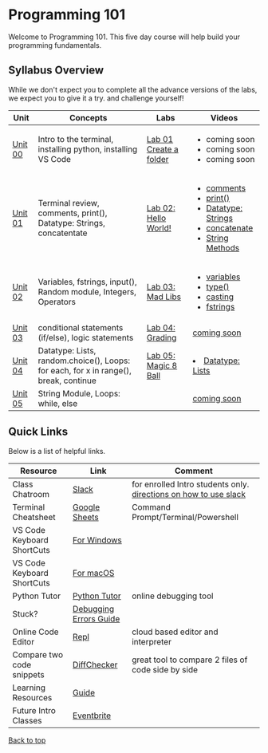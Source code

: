 # <a id="top"></a>Programming 101

Welcome to Programming 101. This five day course will help build your programming fundamentals.

## Syllabus Overview

While we don't expect you to complete all the advance versions of the labs, we expect you to give it a try. and challenge yourself!

| Unit | Concepts | Labs | Videos |
| ---- | -------- | ---- | ------ |
| [Unit 00](/units/unit-0.md) | Intro to the terminal, installing python, installing VS Code                         | [Lab 01 Create a folder](/labs/lab01_pdxfolder.md)  | <ul><li>coming soon</li><li>coming soon</li><li>coming soon</li></ul>                                                                                                                                                                                                                                                                                                                                                       |
| [Unit 01](/units/unit-1.md) | Terminal review, comments, print(), Datatype: Strings, concatentate                  | [Lab 02: Hello World!](/labs/lab02_hello.md)        | <ul> <li><a href="https://youtu.be/YKRYs8QDWZQ" target="_blank">comments</a></li> <li><a href="https://youtu.be/KmSPjRxr4GA" target="_blank">print()</a></li> <li><a href="https://youtu.be/wbLLxCEQ2do" target="_blank">Datatype: Strings</a></li> <li><a href="https://youtu.be/7Fq19HrS9wA" target="_blank">concatenate</a></li> <li><a href="https://youtu.be/BDaZMU3iuKw" target="_blank">String Methods</a></li></ul> |
| [Unit 02](/units/unit-2.md) | Variables, fstrings, input(), Random module, Integers, Operators                     | [Lab 03: Mad Libs](/labs/lab03_madlibs.md)          | <ul> <li><a target="_blank" href="https://youtu.be/ft0vAxHnkGw">variables</a></li> <li><a target="_blank" href="https://youtu.be/xfYXx2zBYJo">type()</a></li> <li><a target="_blank" href="https://youtu.be/yljHWm1shiE">casting</a></li> <li><a href="https://youtu.be/s-3SyF9wZqY" target="_blank">fstrings</a></li></ul>                                                                                                 |
| [Unit 03](/units/unit-3.md) | conditional statements (if/else), logic statements                                   | [Lab 04: Grading](/labs/lab04_grading.md)           | [coming soon]()                                                                                                                                                                                                                                                                                                                                                                                                             |
| [Unit 04](/units/unit-4.md) | Datatype: Lists, random.choice(), Loops: for each, for x in range(), break, continue | [Lab 05: Magic 8 Ball](/labs/lab05_magic-8-ball.md) | <li><a href="https://youtu.be/TjQv--wrc3o" target="_blank">Datatype: Lists</a></li>                                                                                                                                                                                                                                                                                                                                         |
| [Unit 05](/units/unit-5.md) | String Module, Loops: while, else                                                    |                                                     | [coming soon]()                                                                                                                                                                                                                                                                                                                                                                                                             |

## Quick Links

Below is a list of helpful links.

| Resource                   | Link                                                                                                                      | Comment                                                                                                                                                   |
| -------------------------- | ------------------------------------------------------------------------------------------------------------------------- | --------------------------------------------------------------------------------------------------------------------------------------------------------- |
| Class Chatroom             | [Slack](https://app.slack.com/client/TH5A28SJ0/CH6DE8QK1)                                                                 | for enrolled Intro students only. [directions on how to use slack](https://github.com/PdxCodeGuild/IntroToProgramming/blob/master/documentation/slack.md) |
| Terminal Cheatsheet        | [Google Sheets](https://docs.google.com/spreadsheets/d/18WWrry7RI2zzJlTsUHQLCsElNjiVVuMGjowBKZ5DPH8/edit#gid=0)           | Command Prompt/Terminal/Powershell                                                                                                                        |
| VS Code Keyboard ShortCuts | [For Windows](https://code.visualstudio.com/shortcuts/keyboard-shortcuts-windows.pdf)                                     |
| VS Code Keyboard ShortCuts | [For macOS](https://code.visualstudio.com/shortcuts/keyboard-shortcuts-macos.pdf)                                         |
| Python Tutor               | [Python Tutor](http://pythontutor.com/visualize.html#mode=edit)                                                           | online debugging tool                                                                                                                                     |
| Stuck?                     | [Debugging Errors Guide](https://github.com/PdxCodeGuild/IntroToProgramming/blob/master/documentation/troubleshooting.md) |
| Online Code Editor         | [Repl](https://repl.it)                                                                                                   | cloud based editor and interpreter                                                                                                                        |
| Compare two code snippets  | [DiffChecker](https://www.diffchecker.com/)                                                                               | great tool to compare 2 files of code side by side                                                                                                        |
| Learning Resources         | [Guide](https://github.com/PdxCodeGuild/IntroToProgramming/blob/master/documentation/resources.md)                        |
| Future Intro Classes       | [Eventbrite](https://www.eventbrite.com/o/pdx-code-guild-17959456298)                                                     |

[Back to top](#top)
